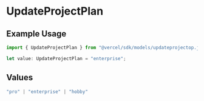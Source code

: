 # UpdateProjectPlan

## Example Usage

```typescript
import { UpdateProjectPlan } from "@vercel/sdk/models/updateprojectop.js";

let value: UpdateProjectPlan = "enterprise";
```

## Values

```typescript
"pro" | "enterprise" | "hobby"
```